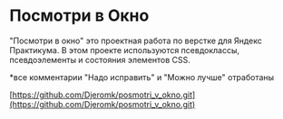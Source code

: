 # Посмотри в Окно

"Посмотри в окно" это проектная работа по верстке для Яндекс Практикума.
В этом проекте используются псевдоклассы, псевдоэлементы и состояния элементов CSS.

*все комментарии "Надо исправить" и "Можно лучше" отработаны

[https://github.com/Djeromk/posmotri_v_okno.git](https://github.com/Djeromk/posmotri_v_okno.git)
